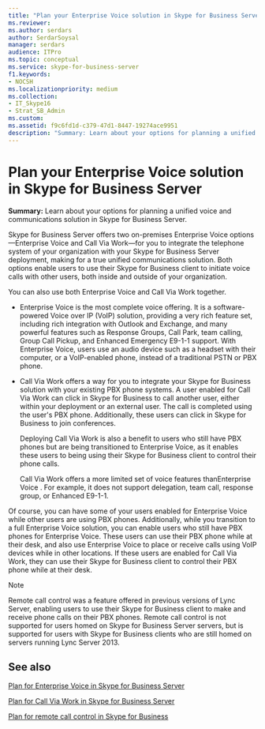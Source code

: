 ```yaml
---
title: "Plan your Enterprise Voice solution in Skype for Business Server"
ms.reviewer: 
ms.author: serdars
author: SerdarSoysal
manager: serdars
audience: ITPro
ms.topic: conceptual
ms.service: skype-for-business-server
f1.keywords:
- NOCSH
ms.localizationpriority: medium
ms.collection: 
- IT_Skype16
- Strat_SB_Admin
ms.custom:
ms.assetid: f9c6fd1d-c379-47d1-8447-19274ace9951
description: "Summary: Learn about your options for planning a unified voice and communications solution in Skype for Business Server."
---
```


# Plan your Enterprise Voice solution in Skype for Business Server
 
**Summary:** Learn about your options for planning a unified voice and communications solution in Skype for Business Server.
  
Skype for Business Server offers two on-premises Enterprise Voice options—Enterprise Voice and Call Via Work—for you to integrate the telephone system of your organization with your Skype for Business Server deployment, making for a true unified communications solution. Both options enable users to use their Skype for Business client to initiate voice calls with other users, both inside and outside of your organization.
  
You can also use both Enterprise Voice and Call Via Work together.
  
- Enterprise Voice is the most complete voice offering. It is a software-powered Voice over IP (VoIP) solution, providing a very rich feature set, including rich integration with Outlook and Exchange, and many powerful features such as Response Groups, Call Park, team calling, Group Call Pickup, and Enhanced Emergency E9-1-1 support. With Enterprise Voice, users use an audio device such as a headset with their computer, or a VoIP-enabled phone, instead of a traditional PSTN or PBX phone.
    
- Call Via Work offers a way for you to integrate your Skype for Business solution with your existing PBX phone systems. A user enabled for Call Via Work can click in Skype for Business to call another user, either within your deployment or an external user. The call is completed using the user's PBX phone. Additionally, these users can click in Skype for Business to join conferences.
    
    Deploying Call Via Work is also a benefit to users who still have PBX phones but are being transitioned to Enterprise Voice, as it enables these users to being using their Skype for Business client to control their phone calls.
    
     Call Via Work offers a more limited set of voice features thanEnterprise Voice . For example, it does not support delegation, team call, response group, or Enhanced E9-1-1.
    
Of course, you can have some of your users enabled for Enterprise Voice while other users are using PBX phones. Additionally, while you transition to a full Enterprise Voice solution, you can enable users who still have PBX phones for Enterprise Voice. These users can use their PBX phone while at their desk, and also use Enterprise Voice to place or receive calls using VoIP devices while in other locations. If these users are enabled for Call Via Work, they can use their Skype for Business client to control their PBX phone while at their desk.
  
> [!NOTE]
> Remote call control was a feature offered in previous versions of Lync Server, enabling users to use their Skype for Business client to make and receive phone calls on their PBX phones. Remote call control is not supported for users homed on Skype for Business Server servers, but is supported for users with Skype for Business clients who are still homed on servers running Lync Server 2013. 
  
## See also


[Plan for Enterprise Voice in Skype for Business Server](enterprise-voice.md)
  
[Plan for Call Via Work in Skype for Business Server](call-via-work.md)
  
[Plan for remote call control in Skype for Business](remote-call-control.md)

